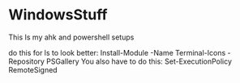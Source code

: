 # WindowsStuff
This Is my ahk and powershell setups

do this for ls to look better: Install-Module -Name Terminal-Icons -Repository PSGallery
You also have to do this: Set-ExecutionPolicy RemoteSigned

